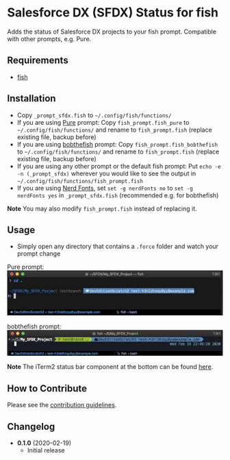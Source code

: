 # Salesforce DX (SFDX) Status for fish
Adds the status of Salesforce DX projects to your fish prompt. Compatible with other prompts, e.g. Pure.

## Requirements

- [fish](https://github.com/fish-shell/fish-shell)

## Installation

- Copy `_prompt_sfdx.fish` to `~/.config/fish/functions/`
- If you are using [Pure](https://github.com/rafaelrinaldi/pure) prompt: Copy `fish_prompt.fish_pure` to `~/.config/fish/functions/` and rename to `fish_prompt.fish` (replace existing file, backup before)
- If you are using [bobthefish](https://github.com/oh-my-fish/theme-bobthefish) prompt: Copy `fish_prompt.fish_bobthefish` to `~/.config/fish/functions/` and rename to `fish_prompt.fish` (replace existing file, backup before)
- If you are using any other prompt or the default fish prompt: Put `echo -e -n (_prompt_sfdx)` wherever you would like to see the output in `~/.config/fish/functions/fish_prompt.fish`
- If you are using [Nerd Fonts](https://github.com/ryanoasis/nerd-fonts), set `set -g nerdFonts no` to `set -g nerdFonts yes` in `_prompt_sfdx.fish` (recommended e.g. for bobthefish)

**Note** You may also modify `fish_prompt.fish` instead of replacing it.

## Usage

- Simply open any directory that contains a `.force` folder and watch your prompt change

Pure prompt:
![Example with Pure prompt](Example.png)

bobthefish prompt:
![Example with bobthefish prompt](Example2.png)

**Note** The iTerm2 status bar component at the bottom can be found [here](https://github.com/mschmidtkorth/iTerm-salesforce-dx).

## How to Contribute

Please see the [contribution guidelines](CONTRIBUTING.md).

## Changelog

- **0.1.0** (2020-02-19)
  - Initial release